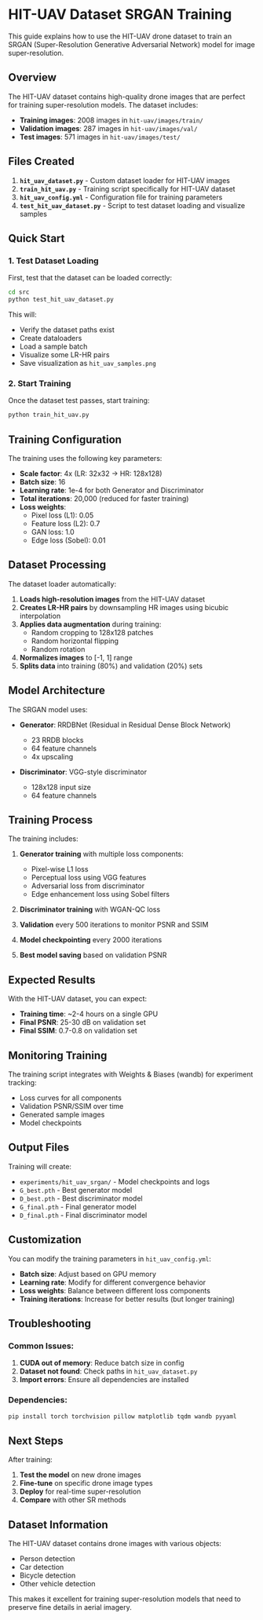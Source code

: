 # HIT-UAV Dataset SRGAN Training

This guide explains how to use the HIT-UAV drone dataset to train an SRGAN (Super-Resolution Generative Adversarial Network) model for image super-resolution.

## Overview

The HIT-UAV dataset contains high-quality drone images that are perfect for training super-resolution models. The dataset includes:
- **Training images**: 2008 images in `hit-uav/images/train/`
- **Validation images**: 287 images in `hit-uav/images/val/`
- **Test images**: 571 images in `hit-uav/images/test/`

## Files Created

1. **`hit_uav_dataset.py`** - Custom dataset loader for HIT-UAV images
2. **`train_hit_uav.py`** - Training script specifically for HIT-UAV dataset
3. **`hit_uav_config.yml`** - Configuration file for training parameters
4. **`test_hit_uav_dataset.py`** - Script to test dataset loading and visualize samples

## Quick Start

### 1. Test Dataset Loading

First, test that the dataset can be loaded correctly:

```bash
cd src
python test_hit_uav_dataset.py
```

This will:
- Verify the dataset paths exist
- Create dataloaders
- Load a sample batch
- Visualize some LR-HR pairs
- Save visualization as `hit_uav_samples.png`

### 2. Start Training

Once the dataset test passes, start training:

```bash
python train_hit_uav.py
```

## Training Configuration

The training uses the following key parameters:

- **Scale factor**: 4x (LR: 32x32 → HR: 128x128)
- **Batch size**: 16
- **Learning rate**: 1e-4 for both Generator and Discriminator
- **Total iterations**: 20,000 (reduced for faster training)
- **Loss weights**:
  - Pixel loss (L1): 0.05
  - Feature loss (L2): 0.7
  - GAN loss: 1.0
  - Edge loss (Sobel): 0.01

## Dataset Processing

The dataset loader automatically:

1. **Loads high-resolution images** from the HIT-UAV dataset
2. **Creates LR-HR pairs** by downsampling HR images using bicubic interpolation
3. **Applies data augmentation** during training:
   - Random cropping to 128x128 patches
   - Random horizontal flipping
   - Random rotation
4. **Normalizes images** to [-1, 1] range
5. **Splits data** into training (80%) and validation (20%) sets

## Model Architecture

The SRGAN model uses:

- **Generator**: RRDBNet (Residual in Residual Dense Block Network)
  - 23 RRDB blocks
  - 64 feature channels
  - 4x upscaling

- **Discriminator**: VGG-style discriminator
  - 128x128 input size
  - 64 feature channels

## Training Process

The training includes:

1. **Generator training** with multiple loss components:
   - Pixel-wise L1 loss
   - Perceptual loss using VGG features
   - Adversarial loss from discriminator
   - Edge enhancement loss using Sobel filters

2. **Discriminator training** with WGAN-QC loss

3. **Validation** every 500 iterations to monitor PSNR and SSIM

4. **Model checkpointing** every 2000 iterations

5. **Best model saving** based on validation PSNR

## Expected Results

With the HIT-UAV dataset, you can expect:

- **Training time**: ~2-4 hours on a single GPU
- **Final PSNR**: 25-30 dB on validation set
- **Final SSIM**: 0.7-0.8 on validation set

## Monitoring Training

The training script integrates with Weights & Biases (wandb) for experiment tracking:

- Loss curves for all components
- Validation PSNR/SSIM over time
- Generated sample images
- Model checkpoints

## Output Files

Training will create:

- `experiments/hit_uav_srgan/` - Model checkpoints and logs
- `G_best.pth` - Best generator model
- `D_best.pth` - Best discriminator model
- `G_final.pth` - Final generator model
- `D_final.pth` - Final discriminator model

## Customization

You can modify the training parameters in `hit_uav_config.yml`:

- **Batch size**: Adjust based on GPU memory
- **Learning rate**: Modify for different convergence behavior
- **Loss weights**: Balance between different loss components
- **Training iterations**: Increase for better results (but longer training)

## Troubleshooting

### Common Issues:

1. **CUDA out of memory**: Reduce batch size in config
2. **Dataset not found**: Check paths in `hit_uav_dataset.py`
3. **Import errors**: Ensure all dependencies are installed

### Dependencies:

```bash
pip install torch torchvision pillow matplotlib tqdm wandb pyyaml
```

## Next Steps

After training:

1. **Test the model** on new drone images
2. **Fine-tune** on specific drone image types
3. **Deploy** for real-time super-resolution
4. **Compare** with other SR methods

## Dataset Information

The HIT-UAV dataset contains drone images with various objects:
- Person detection
- Car detection  
- Bicycle detection
- Other vehicle detection

This makes it excellent for training super-resolution models that need to preserve fine details in aerial imagery.
